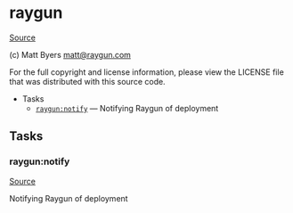 <!-- DO NOT EDIT THIS FILE! -->
<!-- Instead edit contrib/raygun.php -->
<!-- Then run bin/docgen -->

# raygun

[Source](/contrib/raygun.php)

(c) Matt Byers <matt@raygun.com>

For the full copyright and license information, please view the LICENSE
file that was distributed with this source code.


* Tasks
  * [`raygun:notify`](#raygun:notify) — Notifying Raygun of deployment


## Tasks
### raygun:notify
[Source](/contrib/raygun.php#L13)

Notifying Raygun of deployment




